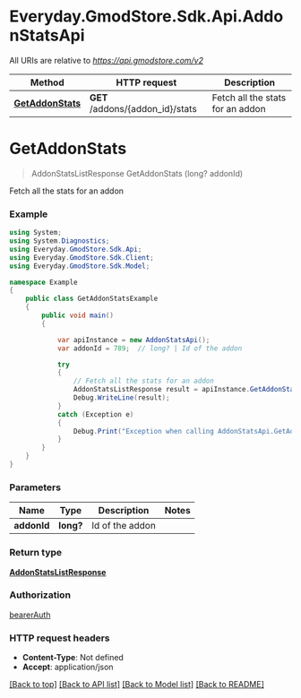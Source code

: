 # Everyday.GmodStore.Sdk.Api.AddonStatsApi

All URIs are relative to *https://api.gmodstore.com/v2*

Method | HTTP request | Description
------------- | ------------- | -------------
[**GetAddonStats**](AddonStatsApi.md#getaddonstats) | **GET** /addons/{addon_id}/stats | Fetch all the stats for an addon

<a name="getaddonstats"></a>
# **GetAddonStats**
> AddonStatsListResponse GetAddonStats (long? addonId)

Fetch all the stats for an addon

### Example
```csharp
using System;
using System.Diagnostics;
using Everyday.GmodStore.Sdk.Api;
using Everyday.GmodStore.Sdk.Client;
using Everyday.GmodStore.Sdk.Model;

namespace Example
{
    public class GetAddonStatsExample
    {
        public void main()
        {

            var apiInstance = new AddonStatsApi();
            var addonId = 789;  // long? | Id of the addon

            try
            {
                // Fetch all the stats for an addon
                AddonStatsListResponse result = apiInstance.GetAddonStats(addonId);
                Debug.WriteLine(result);
            }
            catch (Exception e)
            {
                Debug.Print("Exception when calling AddonStatsApi.GetAddonStats: " + e.Message );
            }
        }
    }
}
```

### Parameters

Name | Type | Description  | Notes
------------- | ------------- | ------------- | -------------
 **addonId** | **long?**| Id of the addon | 

### Return type

[**AddonStatsListResponse**](AddonStatsListResponse.md)

### Authorization

[bearerAuth](../README.md#bearerAuth)

### HTTP request headers

 - **Content-Type**: Not defined
 - **Accept**: application/json

[[Back to top]](#) [[Back to API list]](../README.md#documentation-for-api-endpoints) [[Back to Model list]](../README.md#documentation-for-models) [[Back to README]](../README.md)
